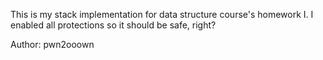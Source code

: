 This is my stack implementation for data structure course's homework I. I enabled all protections so it should be safe, right?

Author: pwn2ooown

